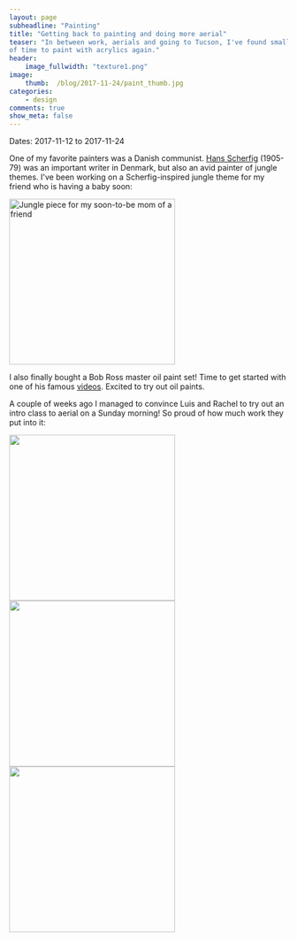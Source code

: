 ```yaml
---
layout: page
subheadline: "Painting"
title: "Getting back to painting and doing more aerial"
teaser: "In between work, aerials and going to Tucson, I've found small pockets 
of time to paint with acrylics again."
header:
    image_fullwidth: "texture1.png"
image:
    thumb:  /blog/2017-11-24/paint_thumb.jpg
categories:
    - design
comments: true
show_meta: false
---
```



Dates: 2017-11-12 to 2017-11-24

One of my favorite painters was a Danish communist. 
[Hans Scherfig](https://www.b.dk/kunst/jungledroemme) (1905-79) was an important writer in Denmark, 
but also an avid painter of jungle themes. 
I've been working on a Scherfig-inspired jungle theme for my friend who is having a baby soon:

<img src="{{ site.urlimg }}/blog/2017-11-24/paint.jpg" alt="Jungle piece for my soon-to-be mom of a friend" width="300">

I also finally bought a Bob Ross master oil paint set! Time to get started with 
one of his famous [videos](https://www.youtube.com/watch?v=lLWEXRAnQd0). 
Excited to try out oil paints.

A couple of weeks ago I managed to convince Luis and Rachel to try out an 
intro class to aerial on a Sunday morning! So proud 
of how much work they put into it:

<img src="{{ site.urlimg }}/blog/2017-11-24/intro1.jpg" alt="" width="300">

<br>	
<img src="{{ site.urlimg }}/blog/2017-11-24/intro2.jpg" alt="" width="300">

<br>
<img src="{{ site.urlimg }}/blog/2017-11-24/intro3.jpg" alt="" width="300">


